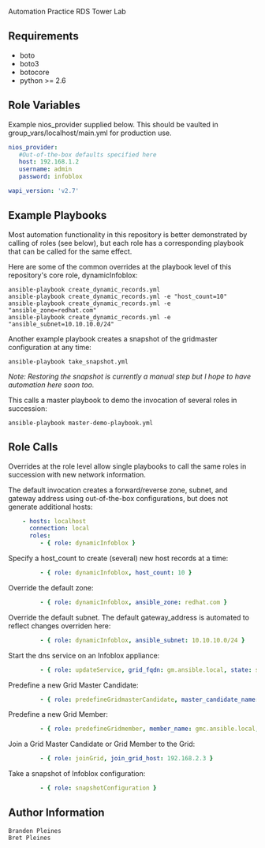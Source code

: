 Automation Practice RDS Tower Lab

Requirements
------------

<ul>
<li>boto</li>
<li>boto3</li>
<li>botocore</li>
<li>python >= 2.6</li>
</ul>

Role Variables
--------------
Example nios_provider supplied below. This should be vaulted in group_vars/localhost/main.yml for production use.

```yaml
nios_provider:
   #Out-of-the-box defaults specified here
   host: 192.168.1.2
   username: admin
   password: infoblox

wapi_version: 'v2.7'
```

Example Playbooks
-----------------
Most automation functionality in this repository is better demonstrated by calling of roles (see below), but each role has a corresponding playbook that can be called for the same effect.

Here are some of the common overrides at the playbook level of this repository's core role, dynamicInfoblox:

```
ansible-playbook create_dynamic_records.yml
ansible-playbook create_dynamic_records.yml -e "host_count=10"
ansible-playbook create_dynamic_records.yml -e "ansible_zone=redhat.com"
ansible-playbook create_dynamic_records.yml -e "ansible_subnet=10.10.10.0/24"
```

Another example playbook creates a snapshot of the gridmaster configuration at any time:
```
ansible-playbook take_snapshot.yml
```
_Note: Restoring the snapshot is currently a manual step but I hope to have automation here soon too._

This calls a master playbook to demo the invocation of several roles in succession:
```
ansible-playbook master-demo-playbook.yml
```


Role Calls
-----------------
Overrides at the role level allow single playbooks to call the same roles in succession with new network information.

The default invocation creates a forward/reverse zone, subnet, and gateway address using out-of-the-box configurations, but does not generate additional hosts:
```yaml
    - hosts: localhost
      connection: local
      roles:
         - { role: dynamicInfoblox }
```
Specify a host_count to create (several) new host records at a time:
```yaml
         - { role: dynamicInfoblox, host_count: 10 }
```
Override the default zone:
```yaml
         - { role: dynamicInfoblox, ansible_zone: redhat.com }
```
Override the default subnet. The default gateway_address is automated to reflect changes overriden here:
```yaml
         - { role: dynamicInfoblox, ansible_subnet: 10.10.10.0/24 }
```
Start the dns service on an Infoblox appliance:
```yaml
         - { role: updateService, grid_fqdn: gm.ansible.local, state: started }
```
Predefine a new Grid Master Candidate:
```yaml
         - { role: predefineGridmasterCandidate, master_candidate_name: gmc.ansible.local, master_candidate_address: 192.168.2.2, master_candidate_gateway: 192.168.2.254, master_candidate_subnet_mask:255.255.255.0 }
```
Predefine a new Grid Member:
```yaml
         - { role: predefineGridmember, member_name: gmc.ansible.local, member_address: 192.168.2.2, member_gateway: 192.168.2.254, member_subnet_mask:255.255.255.0 }
```
Join a Grid Master Candidate or Grid Member to the Grid:
```yaml         
         - { role: joinGrid, join_grid_host: 192.168.2.3 }
```         
Take a snapshot of Infoblox configuration:
```yaml
         - { role: snapshotConfiguration }
```

Author Information
------------------
```
Branden Pleines
Bret Pleines
```
